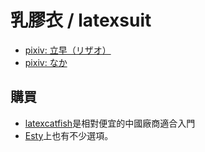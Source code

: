乳膠衣 / latexsuit
===

- [pixiv: 立早（リザオ）](https://www.pixiv.net/users/1695157)
- [pixiv: なか](https://www.pixiv.net/users/34654)

購買
---
- [latexcatfish](http://www.latexcatfish.com/xcart/home.php)是相對便宜的中國廠商適合入門
- [Esty](https://www.etsy.com/market/latex_suit)上也有不少選項。